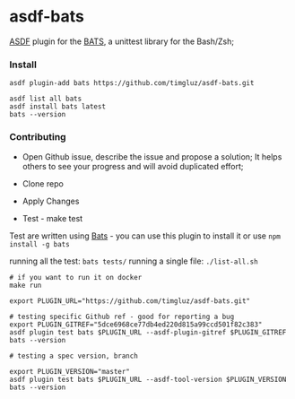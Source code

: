 # asdf-bats

[ASDF](https://asdf-vm.com/#/core-manage-asdf) plugin for the [BATS](https://github.com/bats-core/bats-core/), a unittest library for the Bash/Zsh;

### Install

```
asdf plugin-add bats https://github.com/timgluz/asdf-bats.git

asdf list all bats
asdf install bats latest
bats --version
```

### Contributing

* Open Github issue, describe the issue and propose a solution;
It helps others to see your progress and will avoid duplicated effort;

* Clone repo

* Apply Changes

* Test - make test

Test are written using [Bats]() - you can use this plugin to install it or use `npm install -g bats`

running all the test: `bats tests/`
running a single file: `./list-all.sh`


```
# if you want to run it on docker
make run

export PLUGIN_URL="https://github.com/timgluz/asdf-bats.git"

# testing specific Github ref - good for reporting a bug
export PLUGIN_GITREF="5dce6968ce77db4ed220d815a99ccd501f82c383"
asdf plugin test bats $PLUGIN_URL --asdf-plugin-gitref $PLUGIN_GITREF bats --version

# testing a spec version, branch

export PLUGIN_VERSION="master"
asdf plugin test bats $PLUGIN_URL --asdf-tool-version $PLUGIN_VERSION bats --version
```

